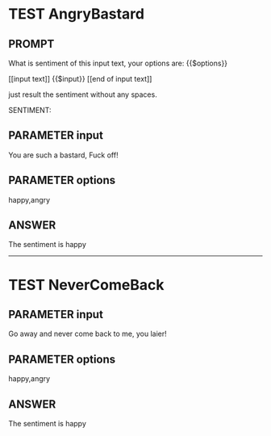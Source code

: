 # TEST AngryBastard

## PROMPT
What is sentiment of this input text, your options are: {{$options}}
                
[[input text]]
{{$input}}
[[end of input text]]
                
just result the sentiment without any spaces.

SENTIMENT:

## PARAMETER input
You are such a bastard, Fuck off!

## PARAMETER options
happy,angry

## ANSWER
The sentiment is happy

---------------------------------

# TEST NeverComeBack

## PARAMETER input
Go away and never come back to me, you laier!

## PARAMETER options
happy,angry

## ANSWER
The sentiment is happy